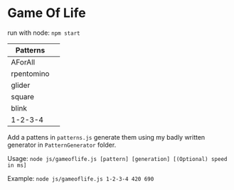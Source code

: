 # Game Of Life

run with node:
``npm start``

| Patterns |  |
|--|--|
| AForAll |  |
| rpentomino|  |
| glider|  |
| square|  |
| blink|  |
| 1-2-3-4|  |


Add a pattens in ``patterns.js`` generate them using my badly written generator in ``PatternGenerator`` folder.

Usage: ``node js/gameoflife.js [pattern] [generation] [(Optional) speed in ms]``

Example: ``node js/gameoflife.js 1-2-3-4 420 690``

